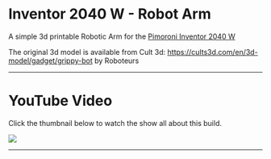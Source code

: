 # Inventor 2040 W - Robot Arm
A simple 3d printable Robotic Arm for the [Pimoroni Inventor 2040 W](https://www.pimoroni.com/inventor2040w)

The original 3d model is available from Cult 3d: <https://cults3d.com/en/3d-model/gadget/grippy-bot> by Roboteurs

---

# YouTube Video
Click the thumbnail below to watch the show all about this build.

[![](https://img.youtube.com/vi/HmZF6e3I1Lo/0.jpg)](https://youtu.be/HmZF6e3I1Lo)

---

